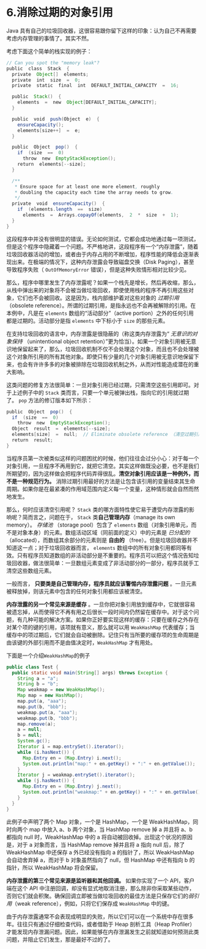 # 6.消除过期的对象引用

Java 具有自己的垃圾回收器，这很容易跟你留下这样的印象：认为自己不再需要考虑内存管理的事情了。其实不然。

考虑下面这个简单的栈实现的例子：

```java
// Can you spot the "memory leak"?
public  class  Stack  {
  private  Object[]  elements;
  private  int  size  =  0;
  private  static  final  int  DEFAULT_INITIAL_CAPACITY  =  16;

  public  Stack()  {
    elements  =  new  Object[DEFAULT_INITIAL_CAPACITY];
  }

  public  void  push(Object  e)  {
    ensureCapacity();
    elements[size++]  =  e;
  }

  public  Object  pop()  {
    if  (size  ==  0)
      throw  new  EmptyStackException();
    return  elements[--size];
  }

  /**
   * Ensure space for at least one more element, roughly
   * doubling the capacity each time the array needs to grow.
   */
  private  void  ensureCapacity()  {
    if  (elements.length  ==  size)
      elements  =  Arrays.copayOf(elements,  2  *  size  +  1);
  }
}
```

这段程序中并没有很明显的错误。无论如何测试，它都会成功地通过每一项测试，但是这个程序中隐藏着一个问题。不严格地讲，这段程序有一个“内存泄露”，随着垃圾回收器活动的增加，或者由于内存占用的不断增加，程序性能的降低会逐渐表现出来。在极端的情况下，这种内存泄露会导致磁盘交换（Disk Paging），甚至导致程序失败（ `OutOfMemoryError` 错误），但是这种失败情形相对比较少见。

那么，程序中哪里发生了内存泄露呢？如果一个栈先是增长，然后再收缩，那么，从栈中弹出来的对象将不会被当做垃圾回收，即使使用栈的程序不再引用这些对象，它们也不会被回收。这是因为，栈内部维护着对这些对象的 _过期引用_ （obsolete reference）。所谓的过期引用，是指永远也不会再被解除的引用。在本例中，凡是在 `elements` 数组的“活动部分”（active portion）之外的任何引用都是过期的。活动部分是指 `elements` 中下标小于 `size` 的那些元素。

在支持垃圾回收的语言中，内存泄露是很隐蔽的（称这类内存泄露为“ _无意识的对象保持_ （unintentional object retention）”更为恰当）。如果一个对象引用被无意识地保留起来了，那么，垃圾回收机制不仅不会处理这个对象，而且也不会处理被这个对象所引用的所有其他对象。即使只有少量的几个对象引用被无意识地保留下来，也会有许许多多的对象被排除在垃圾回收机制之外，从而对性能造成潜在的重大影响。

这类问题的修复方法很简单：一旦对象引用已经过期，只需清空这些引用即可。对于上述例子中的 `Stack` 类而言，只要一个单元被弹出栈，指向它的引用就过期了。 `pop` 方法的修订版本如下所示：

```java
public  Object  pop()  {
  if  (size  ==  0)
    throw  new  EmptyStackException();
  Object  result  =  elements[--size];
  elements[size]  =  null;  // Eliminate obsolete reference （清空过期引用）
  return  result;
}
```

当程序员第一次被类似这样的问题困扰的时候，他们往往会过分小心：对于每一个对象引用，一旦程序不再用到它，就把它清空。其实这样做既没必要，也不是我们所期望的，因为这样做会把程序代码弄得很乱。**清空对象引用应该是一种例外，而不是一种规范行为。** 消除过期引用最好的方法是让包含该引用的变量结束其生命周期。如果你是在最紧凑的作用域范围内定义每一个变量，这种情形就会自然而然地发生。

那么，何时应该清空引用呢？ `Stack` 类的哪方面特性使它易于遭受内存泄露的影响呢？简而言之，问题在于， `Stack` 类**自己管理内存**（manage its own memory）。 _存储池_ （storage pool）包含了 `elements` 数组（对象引用单元，而不是对象本身）的元素。数组活动区域（同前面的定义）中的元素是 _已分配的_ （allocated），而数组其余部分的元素则是 **自由的** （free）。但是垃圾回收器并不知道这一点；对于垃圾回收器而言， `elements` 数组中的所有对象引用都同等有效。只有程序员知道数组的非活动部分是不重要的。程序员可以把这个情况告知垃圾回收器，做法很简单：一旦数组元素变成了非活动部分的一部分，程序员就手工清空这些数组元素。

一般而言， **只要类是自己管理内存，程序员就应该警惕内存泄露问题** 。一旦元素被释放掉，则该元素中包含的任何对象引用都应该被清空。

**内存泄露的另一个常见来源是缓存** 。一旦你把对象引用放到缓存中，它就很容易被遗忘掉，从而使得它不再有用之后很长一段时间内仍然留在缓存中。对于这个问题，有几种可能的解决方案。如果你正好要实现这样的缓存：只要在缓存之外存在对某个项的键的引用，该项就有意义，那么就可以用 `WeakHashMap` 代表缓存；当缓存中的项过期后，它们就会自动被删除。记住只有当所要的缓存项的生命周期是由该键的外部引用而不是由值决定时，`WeakHashMap` 才有用处。

下面是一个介绍`WeakHashMap`的例子

```java
public class Test {
  public static void main(String[] args) throws Exception {
    String a = "a";
    String b = "b";
    Map weakmap = new WeakHashMap();
    Map map = new HashMap();
    map.put(a, "aaa");
    map.put(b, "bbb");
    weakmap.put(a, "aaa");
    weakmap.put(b, "bbb");
    map.remove(a);
    a = null;
    b = null;
    System.gc();
    Iterator i = map.entrySet().iterator();
    while (i.hasNext()) {
      Map.Entry en = (Map.Entry) i.next();
      System.out.println("map:" + en.getKey() + ":" + en.getValue());
    }
    Iterator j = weakmap.entrySet().iterator();
    while (j.hasNext()) {
      Map.Entry en = (Map.Entry) j.next();
      System.out.println("weakmap:" + en.getKey() + ":" + en.getValue());
    }
  }
}
```

此例子中声明了两个 Map 对象，一个是 HashMap，一个是 WeakHashMap，同时向两个 map 中放入 a、b 两个对象，当 HashMap remove 掉 a 并且将 a、b 都指向 null 时，WeakHashMap 中的 a 将自动被回收掉。出现这个状况的原因是，对于 a 对象而言，当 HashMap remove 掉并且将 a 指向 null 后，除了 WeakHashMap 中还保存 a 外已经没有指向 a 的指针了，所以 WeakHashMap 会自动舍弃掉 a，而对于 b 对象虽然指向了 null，但 HashMap 中还有指向 b 的指针，所以 WeakHashMap 将会保留。

**内存泄露的第三个常见来源是监听器和其他回调。** 如果你实现了一个 API，客户端在这个 API 中注册回调，却没有显式地取消注册，那么除非你采取某些动作，否则它们就会积聚。确保回调立即被当做垃圾回收的最佳方法是只保存它们的*弱引用*（weak reference），例如，只将它们保存成 `WeakHashMap` 中的键。

由于内存泄露通常不会表现成明显的失败，所以它们可以在一个系统中存在很多年。往往只有通过仔细检查代码，或者借助于 Heap 剖析工具（Heap Profiler）才能发现内存泄漏问题。因此，如果能够在内存泄漏发生之前就知道如何预测此类问题，并阻止它们发生，那是最好不过的了。
